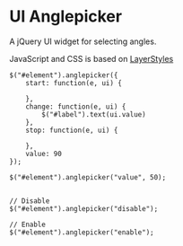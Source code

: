 # UI Anglepicker

A jQuery UI widget for selecting angles.

JavaScript and CSS is based on [LayerStyles](https://github.com/mrflix/LayerStyles)

    $("#element").anglepicker({
        start: function(e, ui) {

        },
        change: function(e, ui) {
            $("#label").text(ui.value)
        },
        stop: function(e, ui) {

        },
        value: 90
    });

    $("#element").anglepicker("value", 50);


    // Disable
    $("#element").anglepicker("disable");

    // Enable
    $("#element").anglepicker("enable");
